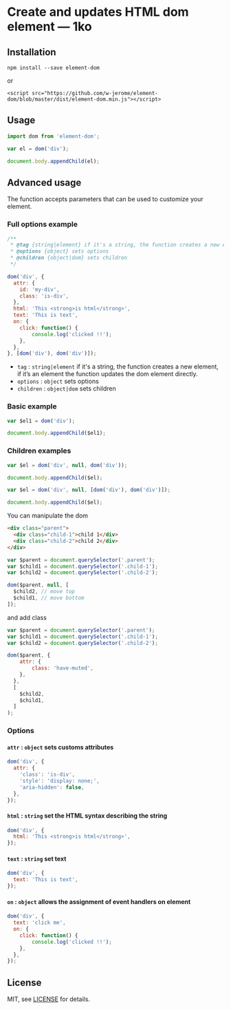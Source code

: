 # Create and updates HTML dom element  —  1ko

## Installation

`npm install --save element-dom`

or

`<script src="https://github.com/w-jerome/element-dom/blob/master/dist/element-dom.min.js"></script>`

## Usage

```javascript
import dom from 'element-dom';

var el = dom('div');

document.body.appendChild(el);
```

## Advanced usage

The function accepts parameters that can be used to customize your element.

### Full options example

```javascript
/**
 * @tag {string|element} if it's a string, the function creates a new element, if it’s an element the function updates the dom element directly.
 * @options {object} sets options
 * @children {object|dom} sets children
 */

dom('div', {
  attr: {
    id: 'my-div',
    class: 'is-div',
  },
  html: 'This <strong>is html</strong>',
  text: 'This is text',
  on: {
    click: function() {
        console.log('clicked !!');
    },
  },
}, [dom('div'), dom('div')]);
```

- `tag` : `string|element` if it's a string, the function creates a new element, if it’s an element the function updates the dom element directly.
- `options` : `object` sets options
- `children` : `object|dom` sets children

### Basic example

```javascript
var $el1 = dom('div');

document.body.appendChild($el1);
```

### Children examples

```javascript
var $el = dom('div', null, dom('div'));

document.body.appendChild($el);
```
```javascript
var $el = dom('div', null, [dom('div'), dom('div')]);

document.body.appendChild($el);
```
You can manipulate the dom
```html
<div class="parent">
  <div class="child-1">child 1</div>
  <div class="child-2">child 2</div>
</div>
```
```javascript
var $parent = document.querySelector('.parent');
var $child1 = document.querySelector('.child-1');
var $child2 = document.querySelector('.child-2');

dom($parent, null, [
  $child2, // move top
  $child1, // move bottom
]);
```
and add class
```javascript
var $parent = document.querySelector('.parent');
var $child1 = document.querySelector('.child-1');
var $child2 = document.querySelector('.child-2');

dom($parent, {
  	attr: {
  		class: 'have-muted',
  	},
  },
  [
    $child2,
    $child1,
  ]
);
```

### Options

#### `attr` : `object` sets customs attributes

```javascript
dom('div', {
  attr: {
    'class': 'is-div',
    'style': 'display: none;',
    'aria-hidden': false,
  },
});
```

#### `html` : `string` set the HTML syntax describing the string

```javascript
dom('div', {
  html: 'This <strong>is html</strong>',
});
```
#### `text` : `string` set text

```javascript
dom('div', {
  text: 'This is text',
});
```

#### `on` : `object` allows the assignment of event handlers on element

```javascript
dom('div', {
  text: 'click me',
  on: {
    click: function() {
        console.log('clicked !!');
    },
  },
});
```

## License

MIT, see [LICENSE](https://github.com/w-jerome/element-dom/blob/master/LICENSE) for details.
